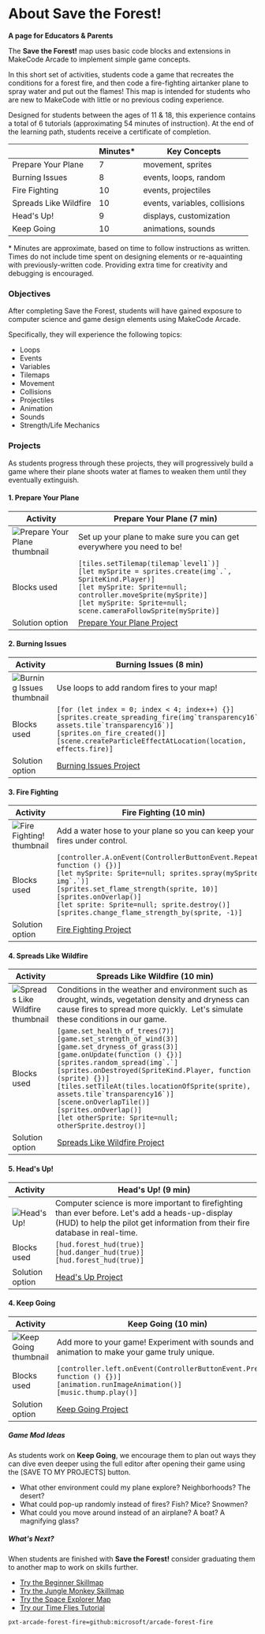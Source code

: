 # About Save the Forest!

**A page for Educators & Parents**

The **Save the Forest!** map uses basic code blocks and extensions in MakeCode Arcade to implement simple game concepts.

In this short set of activities, students code a game that recreates the conditions for a forest fire, and then code a fire-fighting airtanker plane to spray water and put out the flames! This map is intended for students who are new to MakeCode with little or no previous coding experience.

Designed for students between the ages of 11 & 18, this experience contains a total of 6 tutorials (approximating 54 minutes of instruction).  At the end of the learning path, students receive a certificate of completion.

|                 | Minutes* | Key Concepts |
| --------------- | -------- | ------------ |
| Prepare Your Plane | 7  | movement, sprites |
| Burning Issues | 8  | events, loops, random |
| Fire Fighting | 10 | events, projectiles |
| Spreads Like Wildfire | 10 | events, variables, collisions |
| Head's Up! | 9 | displays, customization |
| Keep Going | 10 | animations, sounds |

\* Minutes are approximate, based on time to follow instructions as written. Times do not include time spent on designing elements or re-aquainting with previously-written code. Providing extra time for creativity and debugging is encouraged.

### Objectives 

After completing Save the Forest, students will have gained exposure to computer science and game design elements using MakeCode Arcade.

Specifically, they will experience the following topics:

- Loops
- Events
- Variables
- Tilemaps
- Movement
- Collisions
- Projectiles
- Animation
- Sounds
- Strength/Life Mechanics


### Projects

As students progress through these projects, they will progressively build a game where their plane shoots water at flames to weaken them until they eventually extinguish.


#### 1. Prepare Your Plane
| Activity | Prepare Your Plane (7 min) |
|---|---|
| ![Prepare Your Plane thumbnail](/static/skillmap/forest/forest1.gif) | Set up your plane to make sure you can get everywhere you need to be!  |
| Blocks used | ``[tiles.setTilemap(tilemap`level1`)]``<br/>``[let mySprite = sprites.create(img`.`, SpriteKind.Player)]``<br/>``[let mySprite: Sprite=null; controller.moveSprite(mySprite)]``<br/>``[let mySprite: Sprite=null; scene.cameraFollowSprite(mySprite)]`` |
| Solution option | [Prepare Your Plane Project](https://makecode.com/_epJ1pWYYeVyY) |

#### 2. Burning Issues
| Activity | Burning Issues (8 min) |
|---|---|
| ![Burning Issues thumbnail](/static/skillmap/forest/forest2.gif) | Use loops to add random fires to your map!  |
| Blocks used | ``[for (let index = 0; index < 4; index++) {}]``<br/>``[sprites.create_spreading_fire(img`transparency16`, assets.tile`transparency16`)]``<br/>``[sprites.on_fire_created()]``<br/>``[scene.createParticleEffectAtLocation(location, effects.fire)]`` |
| Solution option | [Burning Issues Project](https://makecode.com/_Uq6C8RKcg5g4) |

#### 3. Fire Fighting
| Activity | Fire Fighting (10 min) |
|---|---|
| ![Fire Fighting! thumbnail](/static/skillmap/forest/forest3.gif) | Add a water hose to your plane so you can keep your fires under control.  |
| Blocks used | ``[controller.A.onEvent(ControllerButtonEvent.Repeated, function () {})]``<br/>``[let mySprite: Sprite=null; sprites.spray(mySprite, img`.`)]``<br/>``[sprites.set_flame_strength(sprite, 10)]``<br/>``[sprites.onOverlap()]``<br/>``[let sprite: Sprite=null; sprite.destroy()]``<br/>``[sprites.change_flame_strength_by(sprite, -1)]`` |
| Solution option | [Fire Fighting Project](https://makecode.com/_9p32WzfzX1uv) |

#### 4. Spreads Like Wildfire
| Activity | Spreads Like Wildfire (10 min) |
|---|---|
| ![Spreads Like Wildfire thumbnail](/static/skillmap/forest/forest4.gif) | Conditions in the weather and environment such as drought, winds, vegetation density and dryness can cause fires to spread more quickly.  Let's simulate these conditions in our game.  |
| Blocks used | ``[game.set_health_of_trees(7)]``<br/>``[game.set_strength_of_wind(3)]``<br/>``[game.set_dryness_of_grass(3)]``<br/>``[game.onUpdate(function () {})]``<br/>``[sprites.random_spread(img`.`]``<br/>``[sprites.onDestroyed(SpriteKind.Player, function (sprite) {})]``<br/>``[tiles.setTileAt(tiles.locationOfSprite(sprite), assets.tile`transparency16`)]``<br/>``[scene.onOverlapTile()]``<br/>``[sprites.onOverlap()]``<br/>``[let otherSprite: Sprite=null; otherSprite.destroy()]``<br/> |
| Solution option | [Spreads Like Wildfire Project](https://makecode.com/_ifR6pigEHKP7) |

#### 5. Head's Up!
| Activity | Head's Up! (9 min) |
|---|---|
| ![Head's Up!](/static/skillmap/forest/forest5.gif) | Computer science is more important to firefighting than ever before. Let's add a heads-up-display (HUD) to help the pilot get information from their fire database in real-time.  |
| Blocks used | ``[hud.forest_hud(true)]``<br/>``[hud.danger_hud(true)]``<br/>``[hud.forest_hud(true)]`` |
| Solution option | [Head's Up Project](https://makecode.com/_77cLwx4b120o) |

#### 4. Keep Going
| Activity | Keep Going (10 min) |
|---|---|
| ![Keep Going thumbnail](/static/skillmap/forest/forest6.gif) | Add more to your game! Experiment with sounds and animation to make your game truly unique.  |
| Blocks used | ``[controller.left.onEvent(ControllerButtonEvent.Pressed, function () {})]``<br/>``[animation.runImageAnimation()]``<br/>``[music.thump.play()]`` |
| Solution option | [Keep Going Project](https://makecode.com/_0kzFyAgPMa4A) |

##### Game Mod Ideas

As students work on **Keep Going**, we encourage them to plan out ways they can dive even deeper using the full editor after opening their game using the [SAVE TO MY PROJECTS] button. 

- What other environment could my plane explore? Neighborhoods? The desert?
- What could pop-up randomly instead of fires? Fish? Mice? Snowmen?
- What could you move around instead of an airplane? A boat? A magnifying glass?

##### What's Next?

When students are finished with **Save the Forest!** consider graduating them to another map to work on skills further.

- [Try the Beginner Skillmap](/skillmap/beginner)
- [Try the Jungle Monkey Skillmap](/skillmap/jungle)
- [Try the Space Explorer Map](/skillmap/space)
- [Try our Time Flies Tutorial](/tutorials/froggy)


```package
pxt-arcade-forest-fire=github:microsoft/arcade-forest-fire
```